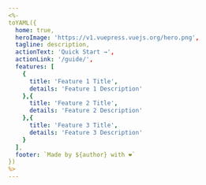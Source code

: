 ```yaml
---
<%-
toYAML({
  home: true,
  heroImage: 'https://v1.vuepress.vuejs.org/hero.png',
  tagline: description,
  actionText: 'Quick Start →',
  actionLink: '/guide/',
  features: [
    {
      title: 'Feature 1 Title',
      details: 'Feature 1 Description'
    },{
      title: 'Feature 2 Title',
      details: 'Feature 2 Description'
    },{
      title: 'Feature 3 Title',
      details: 'Feature 3 Description'
    }
  ],
  footer: `Made by ${author} with ❤️`
})
%>
---
```

